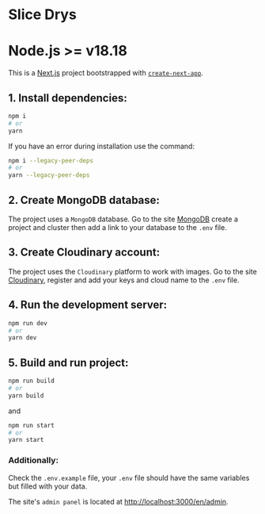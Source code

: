 # Slice Drys

# Node.js >= v18.18

This is a [Next.js](https://nextjs.org/) project bootstrapped with [`create-next-app`](https://github.com/vercel/next.js/tree/canary/packages/create-next-app).

## 1. Install dependencies:

```bash
npm i
# or
yarn
```

If you have an error during installation use the command:

```bash
npm i --legacy-peer-deps
# or
yarn --legacy-peer-deps
```

## 2. Create MongoDB database:

The project uses a `MongoDB` database. Go to the site [MongoDB](https://www.mongodb.com) create a project and cluster then add a link to your database to the `.env` file.

## 3. Create Cloudinary account:

The project uses the `Cloudinary` platform to work with images. Go to the site [Cloudinary](https://cloudinary.com/home), register and add your keys and cloud name to the `.env` file.

## 4. Run the development server:

```bash
npm run dev
# or
yarn dev
```

## 5. Build and run project:

```bash
npm run build
# or
yarn build
```

and

```bash
npm run start
# or
yarn start
```

### Additionally:

Check the `.env.example` file, your `.env` file should have the same variables but filled with your data.

The site's `admin panel` is located at [http://localhost:3000/en/admin](http://localhost:3000/en/admin).